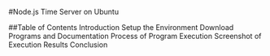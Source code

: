 #Node.js Time Server on Ubuntu


##Table of Contents
Introduction
Setup the Environment
Download Programs and Documentation
Process of Program Execution
Screenshot of Execution Results
Conclusion
